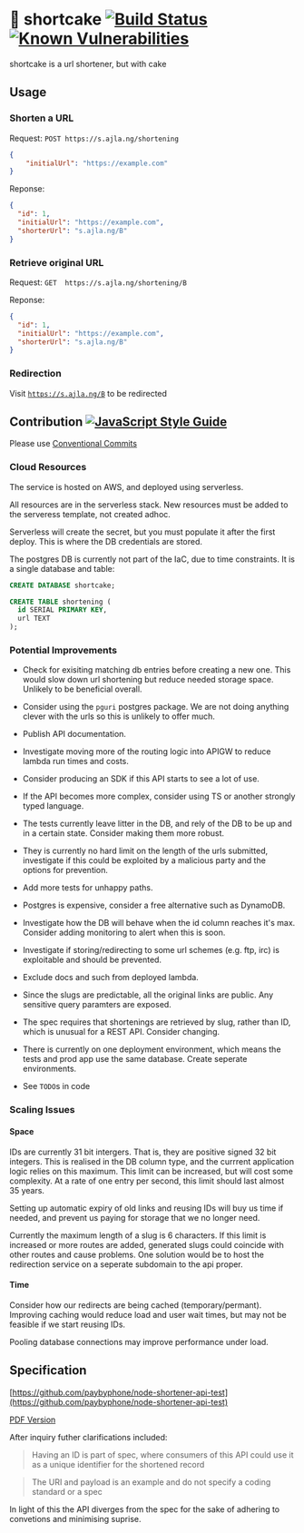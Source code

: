 # 🍰 shortcake [![Build Status](http://travis-ci.org/aaronjameslang/shortcake.svg?branch=master)](//travis-ci.org/aaronjameslang/shortcake) [![Known Vulnerabilities](http://snyk.io/test/github/aaronjameslang/shortcake/badge.svg)](//snyk.io/test/github/aaronjameslang/shortcake)
shortcake is a url shortener, but with cake

## Usage

### Shorten a URL

Request:
`POST https://s.ajla.ng/shortening`
```json
{
    "initialUrl": "https://example.com"
}
```
Reponse:
```json
{
  "id": 1,
  "initialUrl": "https://example.com",
  "shorterUrl": "s.ajla.ng/B"
}
```

### Retrieve original URL

Request:
`GET  https://s.ajla.ng/shortening/B`

Reponse:
```json
{
  "id": 1,
  "initialUrl": "https://example.com",
  "shorterUrl": "s.ajla.ng/B"
}
```

### Redirection

Visit [`https://s.ajla.ng/B`](https://s.ajla.ng/B) to be redirected

## Contribution [![JavaScript Style Guide](https://img.shields.io/badge/code_style-standard-brightgreen.svg)](https://standardjs.com)

Please use [Conventional Commits](https://conventionalcommits.org)

### Cloud Resources

The service is hosted on AWS, and deployed using serverless.

All resources are in the serverless stack. New resources must be added to the serveress template, not created adhoc.

Serverless will create the secret, but you must populate it after the first deploy. This is where the DB credentials are stored.

The postgres DB is currently not part of the IaC, due to time constraints. It is a single database and table:

```sql
CREATE DATABASE shortcake;

CREATE TABLE shortening (
  id SERIAL PRIMARY KEY,
  url TEXT
);
```

### Potential Improvements

- Check for exisiting matching db entries before creating a new one. This would slow down url shortening but reduce needed storage space. Unlikely to be beneficial overall.

- Consider using the `pguri` postgres package. We are not doing anything clever with the urls so this is unlikely to offer much.

- Publish API documentation.

- Investigate moving more of the routing logic into APIGW to reduce lambda run times and costs.

- Consider producing an SDK if this API starts to see a lot of use.

- If the API becomes more complex, consider using TS or another strongly typed language.

- The tests currently leave litter in the DB, and rely of the DB to be up and in a certain state. Consider making them more robust.

- They is currently no hard limit on the length of the urls submitted, investigate if this could be exploited by a malicious party and the options for prevention.

- Add more tests for unhappy paths.

- Postgres is expensive, consider a free alternative such as DynamoDB.

- Investigate how the DB will behave when the id column reaches it's max. Consider adding monitoring to alert when this is soon.

- Investigate if storing/redirecting to some url schemes (e.g. ftp, irc) is exploitable and should be prevented.

- Exclude docs and such from deployed lambda.

- Since the slugs are predictable, all the original links are public. Any sensitive query paramters are exposed.

- The spec requires that shortenings are retrieved by slug, rather than ID, which is unusual for a REST API. Consider changing.

- There is currently on one deployment environment, which means the tests and prod app use the same database. Create seperate environments.

- See `TODO`s in code

### Scaling Issues

#### Space

IDs are currently 31 bit intergers. That is, they are positive signed 32 bit integers. This is realised in the DB column type,
and the currrent application logic relies on this maximum. This limit can be increased, but will cost some complexity. At a rate of one entry per second, this limit should last almost 35 years.

Setting up automatic expiry of old links and reusing IDs will buy us time if needed, and prevent us paying for storage that we no longer need.

Currently the maximum length of a slug is 6 characters. If this limit is increased or more routes are added, generated slugs could coincide with other routes and cause problems. One solution would be to host the redirection service on a seperate subdomain to the api proper.

#### Time

Consider how our redirects are being cached (temporary/permant). Improving caching would reduce load and user wait times, but may not be feasible if we start reusing IDs.

Pooling database connections may improve performance under load.

## Specification

[https://github.com/paybyphone/node-shortener-api-test](https://github.com/paybyphone/node-shortener-api-test)

[PDF Version](spec.pdf)

After inquiry futher clarifications included:

> Having an ID  is part of spec, where consumers of this API could use it as a unique identifier for the shortened record

> The URI and payload is an example and do not specify a coding standard or a spec

In light of this the API diverges from the spec for the sake of adhering to convetions and minimising suprise.
